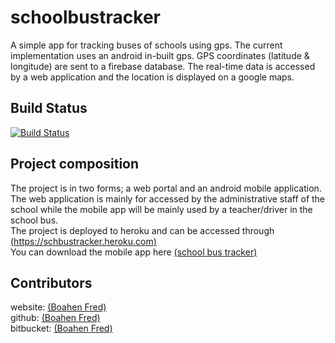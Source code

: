 # schoolbustracker
A simple app for tracking buses of schools using gps. The current implementation uses an android in-built gps. 
GPS coordinates (latitude & longitude) are sent to a firebase database. The real-time data is accessed by a web application and the location is displayed on a google maps.  


## Build Status
[![Build Status](https://travis-ci.org/QuabenaBoahen/schoolbustracker.svg?branch=master)](https://travis-ci.org/QuabenaBoahen/schoolbustracker)

## Project composition
The project is in two forms; a web portal and an android mobile application. The web application is mainly for accessed by the administrative staff of the school while the mobile app will be mainly used by a teacher/driver in the school bus. <br/>
The project is deployed to heroku and can be accessed through [(https://schbustracker.heroku.com)](https://schbustracker.herokuapp.com) <br/> 
You can download the mobile app here [(school bus tracker)](https://github.com/QuabenaBoahen/schoolbustracker/mobile/sikapa.apk)

## Contributors
website:   [(Boahen Fred)](https://boaheninc.com)  <br/>
github:    [(Boahen Fred)](https://github.com/quabenaboahen) <br/>
bitbucket: [(Boahen Fred)](https://bitbucket.com/quabenaboahen)


